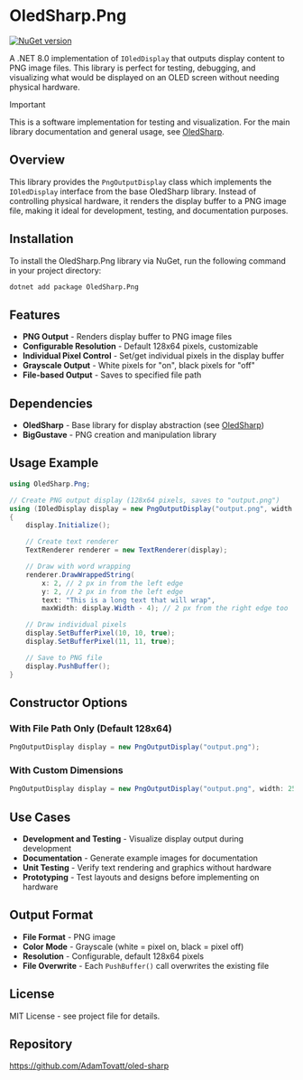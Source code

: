 # OledSharp.Png

[![NuGet version](https://img.shields.io/nuget/v/OledSharp.Png.svg)](https://www.nuget.org/packages/OledSharp.Png/)

A .NET 8.0 implementation of `IOledDisplay` that outputs display content to PNG image files. This library is perfect for testing, debugging, and visualizing what would be displayed on an OLED screen without needing physical hardware.

> [!IMPORTANT]
> This is a software implementation for testing and visualization. For the main library documentation and general usage, see [OledSharp](../OledSharp/README.md).

## Overview

This library provides the `PngOutputDisplay` class which implements the `IOledDisplay` interface from the base OledSharp library. Instead of controlling physical hardware, it renders the display buffer to a PNG image file, making it ideal for development, testing, and documentation purposes.

## Installation

To install the OledSharp.Png library via NuGet, run the following command in your project directory:

```bash
dotnet add package OledSharp.Png
```

## Features

- **PNG Output** - Renders display buffer to PNG image files
- **Configurable Resolution** - Default 128x64 pixels, customizable
- **Individual Pixel Control** - Set/get individual pixels in the display buffer
- **Grayscale Output** - White pixels for "on", black pixels for "off"
- **File-based Output** - Saves to specified file path

## Dependencies

- **OledSharp** - Base library for display abstraction (see [OledSharp](../OledSharp/README.md))
- **BigGustave** - PNG creation and manipulation library

## Usage Example

```csharp
using OledSharp.Png;

// Create PNG output display (128x64 pixels, saves to "output.png")
using (IOledDisplay display = new PngOutputDisplay("output.png", width: 128, height: 64))
{
    display.Initialize();

    // Create text renderer
    TextRenderer renderer = new TextRenderer(display);

    // Draw with word wrapping
    renderer.DrawWrappedString(
        x: 2, // 2 px in from the left edge
        y: 2, // 2 px in from the left edge
        text: "This is a long text that will wrap",
        maxWidth: display.Width - 4); // 2 px from the right edge too

    // Draw individual pixels
    display.SetBufferPixel(10, 10, true);
    display.SetBufferPixel(11, 11, true);

    // Save to PNG file
    display.PushBuffer();
}
```

## Constructor Options

### With File Path Only (Default 128x64)
```csharp
PngOutputDisplay display = new PngOutputDisplay("output.png");
```

### With Custom Dimensions
```csharp
PngOutputDisplay display = new PngOutputDisplay("output.png", width: 256, height: 128);
```

## Use Cases

- **Development and Testing** - Visualize display output during development
- **Documentation** - Generate example images for documentation
- **Unit Testing** - Verify text rendering and graphics without hardware
- **Prototyping** - Test layouts and designs before implementing on hardware

## Output Format

- **File Format** - PNG image
- **Color Mode** - Grayscale (white = pixel on, black = pixel off)
- **Resolution** - Configurable, default 128x64 pixels
- **File Overwrite** - Each `PushBuffer()` call overwrites the existing file

## License

MIT License - see project file for details.

## Repository

https://github.com/AdamTovatt/oled-sharp
